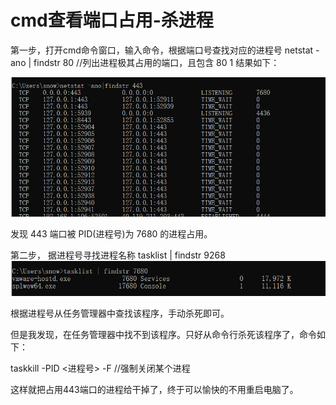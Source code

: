 # cmd查看端口占用-杀进程

第一步，打开cmd命令窗口，输入命令，根据端口号查找对应的进程号
netstat -ano | findstr 80 //列出进程极其占用的端口，且包含 80
1
结果如下：

![image-20200325133726092](..\images\cmd-01)

发现 443 端口被 PID(进程号)为 7680 的进程占用。

第二步， 据进程号寻找进程名称
tasklist | findstr 9268
![image-20200325133827960](..\images\cmd-02)


根据进程号从任务管理器中查找该程序，手动杀死即可。

但是我发现，在任务管理器中找不到该程序。只好从命令行杀死该程序了，命令如下：

taskkill -PID <进程号> -F //强制关闭某个进程


这样就把占用443端口的进程给干掉了，终于可以愉快的不用重启电脑了。